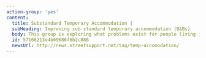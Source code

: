 ```yaml
---
action-group: 'yes'
content:
  title: Substandard Temporary Accommodation |
  subHeading: Improving sub-standard temporary accommodation (B&Bs)
  body: This group is exploring what problems exist for people living in temporary accomodation, and asking 'what kind of things do we want to change?'. The group has a number of people with lived experience of this situation, and includes JustLife and representatives from the Fire & Rescue service.
  id: 57166213e4b09686f6b2c886
  newsUrl: http://news.streetsupport.net/tag/temp-accomodation/
---
```


